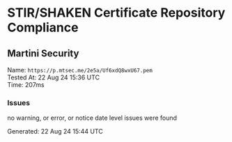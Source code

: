# STIR/SHAKEN Certificate Repository Compliance

## Martini Security

Name: `https://p.mtsec.me/2e5a/Uf6xdQ8wxU67.pem`\
Tested At: 22 Aug 24 15:36 UTC\
Time: 207ms

### Issues

no warning, or error, or notice date level issues were found

Generated: 22 Aug 24 15:44 UTC